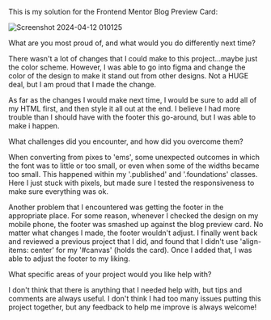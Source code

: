 This is my solution for the Frontend Mentor Blog Preview Card:

![Screenshot 2024-04-12 010125](https://github.com/cdanderson76/blogPreviewCard/assets/138369806/0445b226-6c5d-4350-8087-6862068ae055)


What are you most proud of, and what would you do differently next time?

There wasn't a lot of changes that I could make to this project...maybe just the color scheme.  However, I was able to go into figma and change the color of the design to make it stand out from other designs.  Not a HUGE deal, but I am proud that I made the change.

As far as the changes I would make next time, I would be sure to add all of my HTML first, and then style it all out at the end.  I believe I had more trouble than I should have with the footer this go-around, but I was able to make i happen.

What challenges did you encounter, and how did you overcome them?

When converting from pixes to 'ems', some unexpected outcomes in which the font was to little or too small, or even when some of the widths became too small.  This happened within my '.published' and '.foundations' classes.  Here I just stuck with pixels, but made sure I tested the responsiveness to make sure everything was ok.

Another problem that I encountered was getting the footer in the appropriate place.  For some reason, whenever I checked the design on my mobile phone, the footer was smashed up against the blog preview card.  No matter what changes I made, the footer wouldn't adjust.  I finally went back and reviewed a previous project that I did, and found that I didn't use 'align-items: center' for my '#canvas' (holds the card).  Once I added that, I was able to adjust the footer to my liking.

What specific areas of your project would you like help with?

I don't think that there is anything that I needed help with, but tips and comments are always useful. I don't think I had too many issues putting this project together, but any feedback to help me improve is always welcome!
